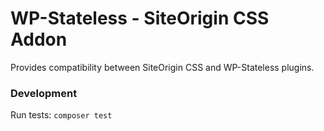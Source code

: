 # WP-Stateless - SiteOrigin CSS Addon

Provides compatibility between SiteOrigin CSS and WP-Stateless plugins.

### Development

Run tests: `composer test`
